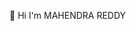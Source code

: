  👋  Hi I'm MAHENDRA REDDY

<!--
**ganapam/ganapam** is a ✨ _special_ ✨ repository because its `README.md` (this file) appears on your GitHub profile.

Here are some ideas to get you started:

- 🔭 I’m currently AS STUDENT ...
- 🌱 I’m currently learning  WEBDEVELOPMENT...
- 👯 I’m looking to collaborate on...
- 🤔 I’m looking for help with ...
- 💬 Ask me about python,network...
- 📫 How to reach me:  twitter @Ganapammahendra...
- 😄 Pronouns:  HE,HIS..
- ⚡ Fun fact:  CHITCHATTING,CHESS,CIRCKET,CLASH OF CLANS ...
-->
